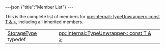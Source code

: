 ---json {"title":"Member List"} ---

This is the complete list of members for <a href="/docs/native-client/pepper_dev/cpp/structpp_1_1internal_1_1_type_unwrapper_3_01const_01_t_01_6_01_4/" class="el">pp::internal::TypeUnwrapper&lt; const T &amp; &gt;</a>, including all inherited members.

<table><tbody><tr class="odd"><td><a href="/docs/native-client/pepper_dev/cpp/structpp_1_1internal_1_1_type_unwrapper_3_01const_01_t_01_6_01_4#a355ba0f4966cc7d09de85a5e94cf80bc" class="el">StorageType</a> typedef</td><td><a href="/docs/native-client/pepper_dev/cpp/structpp_1_1internal_1_1_type_unwrapper_3_01const_01_t_01_6_01_4/" class="el">pp::internal::TypeUnwrapper&lt; const T &amp; &gt;</a></td><td></td></tr></tbody></table>
